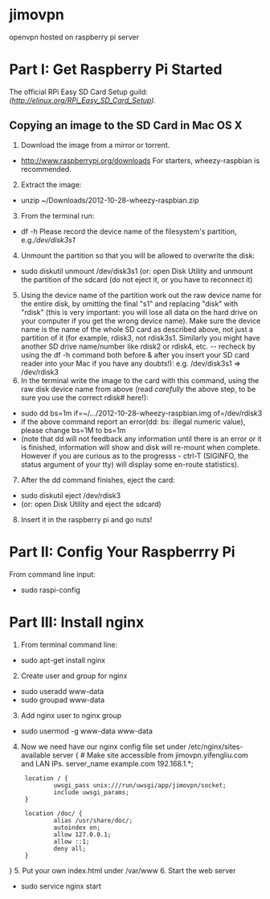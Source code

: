 jimovpn
=======

openvpn hosted on raspberry pi server

Part I: Get Raspberry Pi Started
================================

The official RPi Easy SD Card Setup guild:
*(http://elinux.org/RPi_Easy_SD_Card_Setup).*

Copying an image to the SD Card in Mac OS X
-------------------------------------------
1. Download the image from a mirror or torrent.
* http://www.raspberrypi.org/downloads
For starters, wheezy-raspbian is recommended.
2. Extract the image:
* unzip ~/Downloads/2012-10-28-wheezy-raspbian.zip
3. From the terminal run:
* df -h
Please record the device name of the filesystem's partition, e.g.*/dev/disk3s1*
4. Unmount the partition so that you will be allowed to overwrite the disk:
* sudo diskutil unmount /dev/disk3s1
(or: open Disk Utility and unmount the partition of the sdcard (do not eject
it, or you have to reconnect it)
5. Using the device name of the partition work out the raw device name for the
entire disk, by omitting the final "s1" and replacing "disk" with "rdisk" (this
is very important: you will lose all data on the hard drive on your computer if
you get the wrong device name). Make sure the device name is the name of the
whole SD card as described above, not just a partition of it (for example,
rdisk3, not rdisk3s1. Similarly you might have another SD drive name/number
like rdisk2 or rdisk4, etc. -- recheck by using the df -h command both before &
after you insert your SD card reader into your Mac if you have any doubts!):
e.g. /dev/disk3s1 => /dev/rdisk3
6. In the terminal write the image to the card with this command, using the raw
disk device name from above (read *carefully* the above step, to be sure you
use the correct rdisk# here!):
* sudo dd bs=1m if=~/.../2012-10-28-wheezy-raspbian.img of=/dev/rdisk3
* if the above command report an error(dd: bs: illegal numeric value), please
change bs=1M to bs=1m
* (note that dd will not feedback any information until there is an error or it
is finished, information will show and disk will re-mount when complete.
However if you are curious as to the progresss - ctrl-T (SIGINFO, the status
argument of your tty) will display some en-route statistics).
7. After the dd command finishes, eject the card:
* sudo diskutil eject /dev/rdisk3
* (or: open Disk Utility and eject the sdcard)
8. Insert it in the raspberry pi and go nuts!

Part II: Config Your Raspberrry Pi
==================================
From command line input:
* sudo raspi-config

Part III: Install nginx
=======================
1. From terminal command line:
* sudo apt-get install nginx
2. Create user and group for nginx
* sudo useradd www-data
* sudo groupad www-data
3. Add nginx user to nginx group
* sudo usermod -g www-data www-data
4. Now we need have our nginx config file set under /etc/nginx/sites-available
server {
        # Make site accessible from jimovpn.yifengliu.com and LAN IPs.
        server_name example.com 192.168.1.*;

        location / {
                uwsgi_pass unix:///run/uwsgi/app/jimovpn/socket;
                include uwsgi_params;
        }

        location /doc/ {
                alias /usr/share/doc/;
                autoindex on;
                allow 127.0.0.1;
                allow ::1;
                deny all;
        }
}
5. Put your own index.html under /var/www
6. Start the web server
* sudo service nginx start
